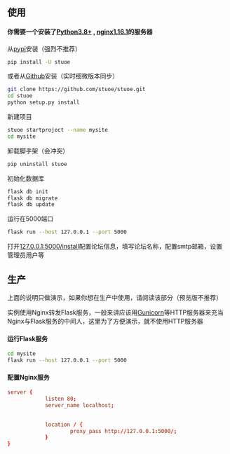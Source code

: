 
## 使用

#### 你需要一个安装了[Python3.8+](https://python.org/) , [nginx1.16.1](https://www.nginx.com/)的服务器

从[pypi](https://pypi.org/project/stuoe)安装（强烈不推荐）
``` bash
pip install -U stuoe
```
或者从[Github](https://github.com/)安装（实时细微版本同步）
``` bash
git clone https://github.com/stuoe/stuoe.git
cd stuoe
python setup.py install
```
新建项目
``` bash
stuoe startproject --name mysite
cd mysite
```
卸载脚手架（会冲突）
``` bash
pip uninstall stuoe
```
初始化数据库
``` bash
flask db init
flask db migrate
flask db update
```
运行在5000端口
``` bash
flask run --host 127.0.0.1 --port 5000
```
打开[127.0.0.1:5000/install](127.0.0.1:5000/install)配置论坛信息，填写论坛名称，配置smtp邮箱，设置管理员用户等


## 生产

上面的说明只做演示，如果你想在生产中使用，请阅读该部分（预览版不推荐）


实例使用Nginx转发Flask服务，一般来讲应该用[Gunicorn](https:/gunicorn.org/)等HTTP服务器来充当Nginx与Flask服务的中间人，这里为了方便演示，就不使用HTTP服务器

#### 运行Flask服务

``` bash
cd mysite
flask run --host 127.0.0.1 --port 5000
```

#### 配置Nginx服务
``` conf
server {    
            listen 80;
            server_name localhost;
            

            location / {
                    proxy_pass http://127.0.0.1:5000/;
            }
}
```
